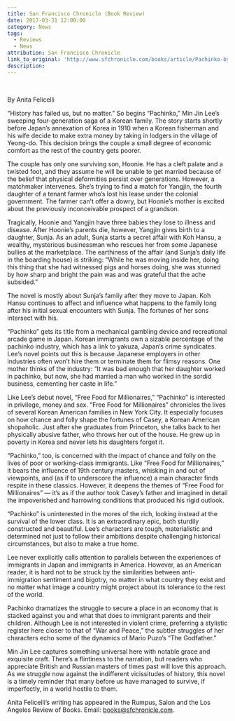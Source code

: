 ```yaml
---
title: San Francisco Chronicle (Book Review)
date: 2017-03-31 12:00:00
category: News
tags:
  - Reviews
  - News
attribution: San Francisco Chronicle
link_to_original: 'http://www.sfchronicle.com/books/article/Pachinko-by-Min-Jin-Lee-11037390.php'
description:
---
```



&nbsp;

By Anita Felicelli

“History has failed us, but no matter.” So begins “Pachinko,” Min Jin Lee’s sweeping four-generation saga of a Korean family. The story starts shortly before Japan’s annexation of Korea in 1910 when a Korean fisherman and his wife decide to make extra money by taking in lodgers in the village of Yeong-do. This decision brings the couple a small degree of economic comfort as the rest of the country gets poorer.&nbsp;

The couple has only one surviving son, Hoonie. He has a cleft palate and a twisted foot, and they assume he will be unable to get married because of the belief that physical deformities persist over generations. However, a matchmaker intervenes. She’s trying to find a match for Yangjin, the fourth daughter of a tenant farmer who’s lost his lease under the colonial government. The farmer can’t offer a dowry, but Hoonie’s mother is excited about the previously inconceivable prospect of a grandson.

Tragically, Hoonie and Yangjin have three babies they lose to illness and disease. After Hoonie’s parents die, however, Yangjin gives birth to a daughter, Sunja. As an adult, Sunja starts a secret affair with Koh Hansu, a wealthy, mysterious businessman who rescues her from some Japanese bullies at the marketplace. The earthiness of the affair (and Sunja’s daily life in the boarding house) is striking: “While he was moving inside her, doing this thing that she had witnessed pigs and horses doing, she was stunned by how sharp and bright the pain was and was grateful that the ache subsided.”&nbsp;

The novel is mostly about Sunja’s family after they move to Japan. Koh Hansu continues to affect and influence what happens to the family long after his initial sexual encounters with Sunja. The fortunes of her sons intersect with his.&nbsp;

“Pachinko” gets its title from a mechanical gambling device and recreational arcade game in Japan. Korean immigrants own a sizable percentage of the pachinko industry, which has a link to yakuza, Japan’s crime syndicates. Lee’s novel points out this is because Japanese employers in other industries often won’t hire them or terminate them for flimsy reasons. One mother thinks of the industry: “It was bad enough that her daughter worked in pachinko, but now, she had married a man who worked in the sordid business, cementing her caste in life.”

Like Lee’s debut novel, “Free Food for Millionaires,” “Pachinko” is interested in privilege, money and sex. “Free Food for Millionaires” chronicles the lives of several Korean American families in New York City. It especially focuses on how chance and folly shape the fortunes of Casey, a Korean American shopaholic. Just after she graduates from Princeton, she talks back to her physically abusive father, who throws her out of the house. He grew up in poverty in Korea and never lets his daughters forget it.

“Pachinko,” too, is concerned with the impact of chance and folly on the lives of poor or working-class immigrants. Like “Free Food for Millionaires,” it bears the influence of 19th century masters, whisking in and out of viewpoints, and (as if to underscore the influence) a main character finds respite in these classics. However, it deepens the themes of “Free Food for Millionaires” — it’s as if the author took Casey’s father and imagined in detail the impoverished and harrowing conditions that produced his rigid outlook.&nbsp;

“Pachinko” is uninterested in the mores of the rich, looking instead at the survival of the lower class. It is an extraordinary epic, both sturdily constructed and beautiful. Lee’s characters are tough, materialistic and determined not just to follow their ambitions despite challenging historical circumstances, but also to make a true home.&nbsp;

Lee never explicitly calls attention to parallels between the experiences of immigrants in Japan and immigrants in America. However, as an American reader, it is hard not to be struck by the similarities between anti-immigration sentiment and bigotry, no matter in what country they exist and no matter what image a country might project about its tolerance to the rest of the world.&nbsp;

Pachinko dramatizes the struggle to secure a place in an economy that is stacked against you and what that does to immigrant parents and their children. Although Lee is not interested in violent crime, preferring a stylistic register here closer to that of “War and Peace,” the subtler struggles of her characters echo some of the dynamics of Mario Puzo’s “The Godfather.”&nbsp;

Min Jin Lee captures something universal here with notable grace and exquisite craft. There’s a flintiness to the narration, but readers who appreciate British and Russian masters of times past will love this approach. As we struggle now against the indifferent vicissitudes of history, this novel is a timely reminder that many before us have managed to survive, if imperfectly, in a world hostile to them.

Anita Felicelli’s writing has appeared in the Rumpus, Salon and the Los Angeles Review of Books. Email: books@sfchronicle.com.